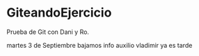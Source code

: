 # GiteandoEjercicio
Prueba de Git con Dani y Ro.

martes 3 de Septiembre
bajamos info
auxilio vladimir
ya es tarde
